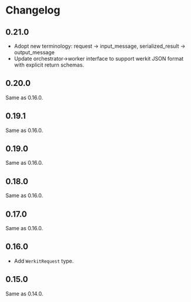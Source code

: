 # Changelog

## 0.21.0

- Adopt new terminology: request -> input_message, serialized_result ->
  output_message
- Update orchestrator->worker interface to support werkit JSON format with
  explicit return schemas.

## 0.20.0

Same as 0.16.0.

## 0.19.1

Same as 0.16.0.

## 0.19.0

Same as 0.16.0.

## 0.18.0

Same as 0.16.0.

## 0.17.0

Same as 0.16.0.

## 0.16.0

- Add `WerkitRequest` type.

## 0.15.0

Same as 0.14.0.
